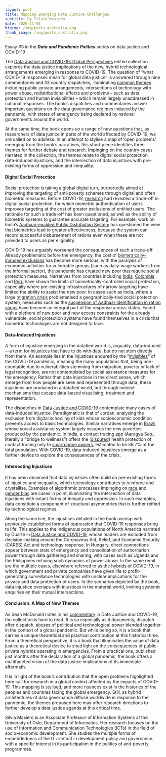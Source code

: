 ```yaml
---
layout: post
title: Mapping Emerging Data Justice Challenges
subtitle: By Silvia Masiero
date: 2020-11-05
bigimg: /img/posts_australia.png
thumb_image: /img/posts_australia.png
---
```


Essay #3 in the **_Data and Pandemic Politics_** series on data justice and COVID-19

The [Data Justice and COVID-19: Global Perspectives](https://archive.org/download/data-justice-and-covid-19/Data_Justice_and_COVID-19.pdf) edited collection explores the data justice implications of the new, hybrid technological arrangements emerging in response to COVID-19. The question of “what COVID-19 responses mean for global data justice” is answered through nine commentaries and 33 country dispatches, illuminating [common themes](https://blogs.lse.ac.uk/medialse/2020/10/08/book-review-of-data-justice-and-covid-19-global-perspectives/) including public-private arrangements, intersections of technology with power abuse, redistributional effects and problems – such as data protection and human invisibilities – which remain largely unaddressed in national responses. The book’s dispatches and commentaries answer important questions on the data governance regimes induced by the pandemic, with states of emergency being declared by national governments around the world.

At the same time, the book opens up a range of new questions that, as researchers of data justice in parts of the world affected by COVID-19, we are called on to address. In an attempt to stylise a map of ‘open problems’ emerging from the book’s narratives, this short piece identifies three themes for further debate and research. Impinging on the country cases narrated in the collection, the themes relate to digital social protection, data-induced injustices, and the intersection of data injustices with pre-existing forms of oppression and inequality.

#### Digital Social Protection

Social protection is taking a global digital turn, purportedly aimed at improving the targeting of anti-poverty schemes through digital and often biometric measures. Before COVID-19, [research](https://www.ideasforindia.in/topics/poverty-inequality/balancing-corruption-and-exclusion-incorporating-aadhaar-into-pds.html) had revealed a trade-off in digital social protection, for which biometric authentication of users improves targeting at the cost of greater exclusions of entitled users. The rationale for such a trade-off has been questioned, as well as the ability of biometric systems to guarantee accurate targeting. For example, work on India’s [Aadhaar-enabled Public Distribution System](https://www.epw.in/engage/article/conundrum-efficiency-and-inclusion-aadhaar-and) has questioned the view that biometrics lead to greater effectiveness, because the system can record successful disbursement of rations even when these are not provided to users as per eligibility.

COVID-19 has arguably worsened the consequences of such a trade-off. Already problematic before the emergency, the cost of [biometrically-induced exclusions](https://data-activism.net/2020/04/bigdatasur-beyond-touchscreens-the-perils-of-biometric-social-welfare-in-lockdown/) has become more serious: with the paralysis of economic activities for vulnerable groups (such as daily-wage workers from the informal sector), the pandemic has created new poor that require social protection measures. Narratives from countries including [India](https://www.thehindu.com/opinion/lead/the-perils-of-an-all-out-lockdown/article31136890.ece), [Colombia](https://data-activism.net/2020/05/bigdatasur-covid-the-case-of-the-solidarity-income-in-colombia-the-experimentation-with-data-on-social-policy-during-the-pandemic/) and [Peru](https://data-activism.net/2020/06/bigdatasur-covid-on-not-being-visible-to-the-state-the-case-of-peru/) have shown the limits of biometrically-controlled social protection, especially where pre-existing infrastructures of narrow targeting have limited the ability to assist the new poor. In cases such as India, where a large [migration crisis](https://www.financialexpress.com/opinion/covid-19-outbreak-immediate-framework-needed-for-reaching-out-to-distressed-migrant-workers/1935791/) problematised a geographically-tied social protection system, measures such as the [suspension of Aadhaar identification in ration shops](https://blogs.lse.ac.uk/southasia/2020/03/31/running-a-biometric-free-food-security-system-during-indias-lockdown-practical-recommendations/) have become an integral part of the response across states. Faced with a plethora of new poor and new access constraints for the already vulnerable, social protection systems have found themselves in a crisis that biometric technologies are not designed to face.

#### Data-Induced Injustices

A form of injustice emerging in the datafied world is, arguably, data-induced—a term for injustices that have to do with data, but do not stem directly from them. An example lies in the injustices endured by the “[invisibles](https://data-activism.net/2020/04/bigdatasur-a-widening-data-divide-covid-19-and-the-global-south/)” of the COVID-19 pandemic, meaning the many populations that, being non-countable due to vulnerabilities stemming from migration, poverty or lack of legal recognition, are not contemplated by social assistance measures for the emergency. Rather than data injustices in the direct sense, which emerge from how people are seen and represented through data, these injustices are produced in a datafied world, but through indirect mechanisms that escape data-based visualising, treatment and representation.

The dispatches in [Data Justice and COVID-19](https://archive.org/download/data-justice-and-covid-19/Data_Justice_and_COVID-19.pdf) contemplate many cases of data-induced injustice. Paradigmatic is that of Jordan, analysing the exclusion from digital schooling of kids whose socioeconomic condition prevents access to basic technologies. Similar narratives emerge in [Brazil](https://data-activism.net/2020/06/bigdatasur-covid-the-pandemic-and-the-new-socio-digital-order-in-the-global-south-the-case-of-sao-paulo/), whose social assistance system largely escapes the new poverties produced by the pandemic. In India, a contact tracing app (Aarogya Setu, literally a “bridge to wellness”) offers the ([disputed](https://internetfreedom.in/aarogya-setu-through-the-right-to-information-lens/)) health protection of contact tracing only to [smartphone owners](https://data-activism.net/2020/04/bigdatasur-covid-surveillance-in-the-time-of-coronavirus-the-case-of-the-indian-contact-tracing-app-aarogya-setu/), estimated to be 36.7% of the total population. With COVID-19, data-induced injustices emerge as a further device to explore the consequences of the crisis.

#### Intersecting Injustices

It has been observed that data injustices often build on pre-existing forms of injustice and inequality, which technology contributes to reinforce and crystallise. Examples of algorithmic processes impinging on [race](https://books.google.no/books?hl=it&lr=&id=-ThDDwAAQBAJ&oi=fnd&pg=PP9&dq=safiya+noble&ots=gBtpXkP-L4&sig=NMn90JplV68Qh_8bct7L4ivdS6Y&redir_esc=y#v=onepage&q=safiya%20noble&f=false) and [gender bias](https://books.google.no/books?id=MKZYDwAAQBAJ&printsec=frontcover&dq=invisible+women+criado&hl=it&sa=X&ved=2ahUKEwjj54_Tp-HsAhWOk4sKHaxOCNwQ6AEwAHoECAYQAg#v=onepage&q=invisible%20women%20criado&f=false) are cases in point, illuminating the intersection of data injustices with extant forms of inequity and oppression. In such examples, data constitute a component of structural asymmetries that is further reified by technological regimes.

Along the same line, the injustices detailed in the book overlap with previously established forms of oppression that COVID-19 responses bring to life. This applies to the Indigenous populations of North America narrated by Duarte in [Data Justice and COVID-19](https://archive.org/download/data-justice-and-covid-19/Data_Justice_and_COVID-19.pdf), whose leaders are excluded from decision-making around the Coronavirus Aid, Relief, and Economic Security (CARES) Act and technology response. In Hungary, direct connections appear between state of emergency and consolidation of authoritarian power through data gathering and sharing, with cases such as Uganda and the Philippines echoing such dynamics of power abuse. In the same remit are the multiple cases, elsewhere referred to as the [hybrids of COVID-19](https://blogs.lse.ac.uk/medialse/2020/10/08/book-review-of-data-justice-and-covid-19-global-perspectives/), in which government and private companies have given life to profit-generating surveillance technologies with unclear implications for the privacy and data protection of users. In the scenarios depicted by the book, data injustice overlaps with injustices in the material world, inviting systemic enquiries on their mutual intersections.

#### Conclusion: A Map of New Themes

As Sean McDonald notes in his [commentary](https://archive.org/download/data-justice-and-covid-19/Data_Justice_and_COVID-19.pdf) in Data Justice and COVID-19, the collection is hard to read. It is so especially as it documents, dispatch after dispatch, abuses of political and technological power blended together in the context of a global pandemic. But while being so, it is a book that carries a unique theoretical and practical contribution at this historical time. From a theoretical perspective, it is a book that illuminates the value of data justice as a theoretical device to shed light on the consequences of public-private hybrids operating in emergencies. From a practical one, published just months after the declaration of a global pandemic, the book offers a multifaceted vision of the data justice implications of its immediate aftermath.

It is in light of the book’s contribution that the open problems highlighted here call for research in a global context affected by the impacts of COVID-19. This mapping is stylised, and more nuances exist in the histories of the peoples and countries facing the global emergency. Still, as hybrid architectures of data governance diffuse worldwide in response to the pandemic, the themes proposed here may offer research directions to further develop a data justice agenda at this critical time.

Silvia Masiero is an Associate Professor of Information Systems at the University of Oslo, Department of Informatics. Her research focuses on the use of Information and Communication Technologies (ICTs) in the field of socio-economic development. She studies the multiple forms of embeddedness of the IT artefact in development policy and governance, with a specific interest in its participation in the politics of anti-poverty programmes.
